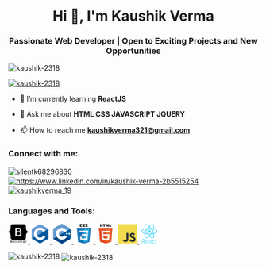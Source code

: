 <h1 align="center">Hi 👋, I'm Kaushik Verma</h1>
<h3 align="center">Passionate Web Developer | Open to Exciting Projects and New Opportunities</h3>

<p align="left"> <img src="https://komarev.com/ghpvc/?username=kaushik-2318&label=Profile%20views&color=0e75b6&style=flat" alt="kaushik-2318" /> </p>

<p align="left"> <a href="https://github.com/ryo-ma/github-profile-trophy"><img src="https://github-profile-trophy.vercel.app/?username=kaushik-2318" alt="kaushik-2318" /></a> </p>

- 🌱 I’m currently learning **ReactJS**

- 💬 Ask me about **HTML CSS JAVASCRIPT JQUERY**

- 📫 How to reach me **kaushikverma321@gmail.com**

<h3 align="left">Connect with me:</h3>
<p align="left">
<a href="https://twitter.com/silentk68296830" target="blank"><img align="center" src="https://raw.githubusercontent.com/rahuldkjain/github-profile-readme-generator/master/src/images/icons/Social/twitter.svg" alt="silentk68296830" height="30" width="40" /></a>
<a href="https://linkedin.com/in/https://www.linkedin.com/in/kaushik-verma-2b5515254" target="blank"><img align="center" src="https://raw.githubusercontent.com/rahuldkjain/github-profile-readme-generator/master/src/images/icons/Social/linked-in-alt.svg" alt="https://www.linkedin.com/in/kaushik-verma-2b5515254" height="30" width="40" /></a>
<a href="https://instagram.com/kaushikverma_19" target="blank"><img align="center" src="https://raw.githubusercontent.com/rahuldkjain/github-profile-readme-generator/master/src/images/icons/Social/instagram.svg" alt="kaushikverma_19" height="30" width="40" /></a>
</p>

<h3 align="left">Languages and Tools:</h3>
<p align="left"> <a href="https://getbootstrap.com" target="_blank" rel="noreferrer"> <img src="https://raw.githubusercontent.com/devicons/devicon/master/icons/bootstrap/bootstrap-plain-wordmark.svg" alt="bootstrap" width="40" height="40"/> </a> <a href="https://www.cprogramming.com/" target="_blank" rel="noreferrer"> <img src="https://raw.githubusercontent.com/devicons/devicon/master/icons/c/c-original.svg" alt="c" width="40" height="40"/> </a> <a href="https://www.w3schools.com/cpp/" target="_blank" rel="noreferrer"> <img src="https://raw.githubusercontent.com/devicons/devicon/master/icons/cplusplus/cplusplus-original.svg" alt="cplusplus" width="40" height="40"/> </a> <a href="https://www.w3schools.com/css/" target="_blank" rel="noreferrer"> <img src="https://raw.githubusercontent.com/devicons/devicon/master/icons/css3/css3-original-wordmark.svg" alt="css3" width="40" height="40"/> </a> <a href="https://www.w3.org/html/" target="_blank" rel="noreferrer"> <img src="https://raw.githubusercontent.com/devicons/devicon/master/icons/html5/html5-original-wordmark.svg" alt="html5" width="40" height="40"/> </a> <a href="https://developer.mozilla.org/en-US/docs/Web/JavaScript" target="_blank" rel="noreferrer"> <img src="https://raw.githubusercontent.com/devicons/devicon/master/icons/javascript/javascript-original.svg" alt="javascript" width="40" height="40"/> </a> <a href="https://reactjs.org/" target="_blank" rel="noreferrer"> <img src="https://raw.githubusercontent.com/devicons/devicon/master/icons/react/react-original-wordmark.svg" alt="react" width="40" height="40"/> </a> </p>

<p><img align="left" src="https://github-readme-stats.vercel.app/api/top-langs?username=kaushik-2318&show_icons=true&locale=en&layout=compact" alt="kaushik-2318" /></p>

<p>&nbsp;<img align="center" src="https://github-readme-stats.vercel.app/api?username=kaushik-2318&show_icons=true&locale=en" alt="kaushik-2318" /></p>
